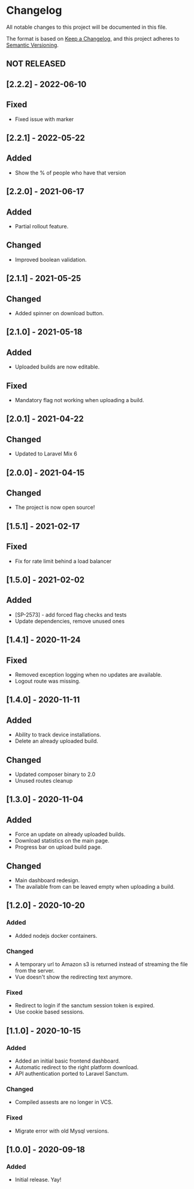 # Changelog

All notable changes to this project will be documented in this file.

The format is based on [Keep a Changelog](https://keepachangelog.com/en/1.0.0/), and this project adheres
to [Semantic Versioning](https://semver.org/spec/v2.0.0.html).

## NOT RELEASED

## [2.2.2] - 2022-06-10

## Fixed

- Fixed issue with marker

## [2.2.1] - 2022-05-22

## Added

- Show the % of people who have that version

## [2.2.0] - 2021-06-17

## Added

- Partial rollout feature.

## Changed

- Improved boolean validation.

## [2.1.1] - 2021-05-25

## Changed

- Added spinner on download button.

## [2.1.0] - 2021-05-18

## Added

- Uploaded builds are now editable.

## Fixed

- Mandatory flag not working when uploading a build.

## [2.0.1] - 2021-04-22

## Changed

+ Updated to Laravel Mix 6

## [2.0.0] - 2021-04-15

## Changed

+ The project is now open source!

## [1.5.1] - 2021-02-17

## Fixed

+ Fix for rate limit behind a load balancer

## [1.5.0] - 2021-02-02

## Added

+ [SP-2573] - add forced flag checks and tests
+ Update dependencies, remove unused ones

## [1.4.1] - 2020-11-24

## Fixed

+ Removed exception logging when no updates are available.
+ Logout route was missing.

## [1.4.0] - 2020-11-11

## Added

+ Ability to track device installations.
+ Delete an already uploaded build.

## Changed

+ Updated composer binary to 2.0
+ Unused routes cleanup

## [1.3.0] - 2020-11-04

## Added

+ Force an update on already uploaded builds.
+ Download statistics on the main page.
+ Progress bar on upload build page.

## Changed

+ Main dashboard redesign.
+ The available from can be leaved empty when uploading a build.

## [1.2.0] - 2020-10-20

### Added

+ Added nodejs docker containers.

### Changed

+ A temporary url to Amazon s3 is returned instead of streaming the file from the server.
+ Vue doesn't show the redirecting text anymore.

### Fixed

+ Redirect to login if the sanctum session token is expired.
+ Use cookie based sessions.

## [1.1.0] - 2020-10-15

### Added

+ Added an initial basic frontend dashboard.
+ Automatic redirect to the right platform download.
+ API authentication ported to Laravel Sanctum.

### Changed

+ Compiled assests are no longer in VCS.

### Fixed

+ Migrate error with old Mysql versions.

## [1.0.0] - 2020-09-18

### Added

+ Initial release. Yay!
